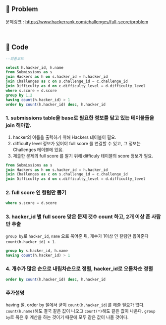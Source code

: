 ## 📌 Problem
문제링크 : https://www.hackerrank.com/challenges/full-score/problem

<br>

## 📌 Code
```sql
--최종코드

select h.hacker_id, h.name
from Submissions as s
join Hackers as h on s.hacker_id = h.hacker_id
join Challenges as c on s.challenge_id = c.challenge_id
join Difficulty as d on c.difficulty_level = d.difficulty_level
where s.score = d.score
group by 1,2
having count(h.hacker_id) > 1
order by count(h.hacker_id) desc, h.hacker_id
```

### 1. submissions table을 base로 필요한 정보를 담고 있는 테이블들을 join 해야함.
  1) hacker의 이름을 출력하기 위해 Hackers 테이블이 필요.
  2) difficulty level 정보가 있어야 full score 를 연결할 수 있고, 그 정보는 Challenges 테이블에 있음.
  3) 제출한 문제의 full score 를 알기 위해 difficuly 테이블의 score 정보가 필요.

```sql
from Submissions as s
join Hackers as h on s.hacker_id = h.hacker_id
join Challenges as c on s.challenge_id = c.challenge_id
join Difficulty as d on c.difficulty_level = d.difficulty_level
```

### 2. full score 인 컬럼만 뽑기
```sql
where s.score = d.score
```

### 3. hacker_id 별 full score 맞은 문제 갯수 count 하고, 2개 이상 푼 사람만 추출
`group by`로 `hacker_id`, `name` 으로 묶어준 뒤, 개수가 1이상 인 칼럼만 뽑아준다 `count(h.hacker_id) > 1`.
```sql
group by s.hacker_id, h.name
having count(h.hacker_id) > 1
```

### 4. 개수가 많은 순으로 내림차순으로 정렬, hacker_id로 오름차순 정렬
```sql
order by count(h.hacker_id) desc, h.hacker_id
```

### 추가설명
having 절, order by 절에서 굳이 `count(h.hacker_id)`를 해줄 필요가 없다. `count(h.name)`해도 결국 같은 값이 나오고 `count(*)`해도 같은 값이 나온다. `group by`로 묶은 후 계산을 하는 것이기 때문에 모두 같은 값이 나올 것이다.